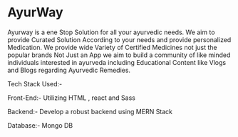 # AyurWay
Ayurway is a ene Stop Solution for all your ayurvedic needs. We aim to provide Curated Solution According to your needs and provide personalized Medication.
We provide wide Variety of Certified Medicines not just the popular brands
Not Just an App we aim to build a community of like minded individuals interested in ayurveda including Educational Content like Vlogs and Blogs regarding Ayurvedic Remedies.

Tech Stack Used:-

Front-End:-
Utilizing HTML , react and Sass

Backend:-
Develop a robust backend using MERN Stack

Database:-
Mongo DB

